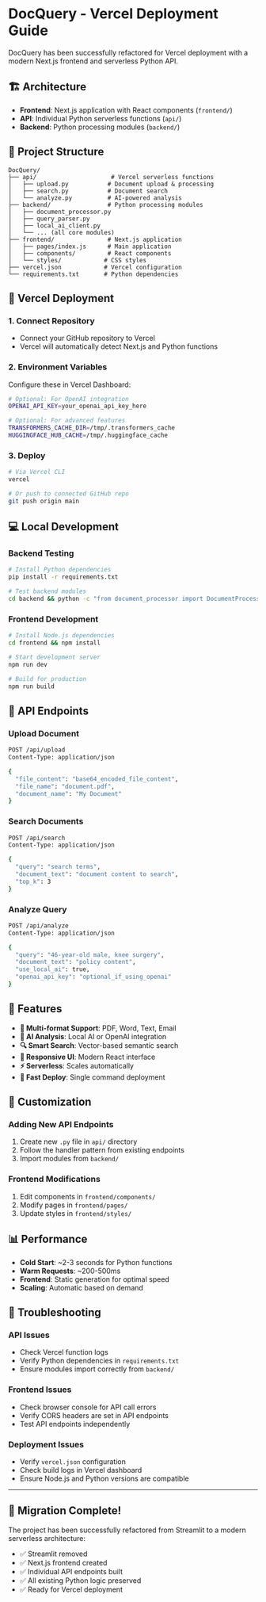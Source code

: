 # DocQuery - Vercel Deployment Guide

DocQuery has been successfully refactored for Vercel deployment with a modern Next.js frontend and serverless Python API.

## 🏗️ Architecture

- **Frontend**: Next.js application with React components (`frontend/`)
- **API**: Individual Python serverless functions (`api/`)
- **Backend**: Python processing modules (`backend/`)

## 📁 Project Structure

```
DocQuery/
├── api/                     # Vercel serverless functions
│   ├── upload.py           # Document upload & processing
│   ├── search.py           # Document search
│   └── analyze.py          # AI-powered analysis
├── backend/                # Python processing modules
│   ├── document_processor.py
│   ├── query_parser.py
│   ├── local_ai_client.py
│   └── ... (all core modules)
├── frontend/               # Next.js application
│   ├── pages/index.js      # Main application
│   ├── components/         # React components
│   └── styles/            # CSS styles
├── vercel.json            # Vercel configuration
└── requirements.txt       # Python dependencies
```

## 🚀 Vercel Deployment

### 1. Connect Repository
- Connect your GitHub repository to Vercel
- Vercel will automatically detect Next.js and Python functions

### 2. Environment Variables
Configure these in Vercel Dashboard:
```bash
# Optional: For OpenAI integration
OPENAI_API_KEY=your_openai_api_key_here

# Optional: For advanced features
TRANSFORMERS_CACHE_DIR=/tmp/.transformers_cache
HUGGINGFACE_HUB_CACHE=/tmp/.huggingface_cache
```

### 3. Deploy
```bash
# Via Vercel CLI
vercel

# Or push to connected GitHub repo
git push origin main
```

## 💻 Local Development

### Backend Testing
```bash
# Install Python dependencies
pip install -r requirements.txt

# Test backend modules
cd backend && python -c "from document_processor import DocumentProcessor; print('✅ Backend working')"
```

### Frontend Development
```bash
# Install Node.js dependencies
cd frontend && npm install

# Start development server
npm run dev

# Build for production
npm run build
```

## 🔧 API Endpoints

### Upload Document
```bash
POST /api/upload
Content-Type: application/json

{
  "file_content": "base64_encoded_file_content",
  "file_name": "document.pdf",
  "document_name": "My Document"
}
```

### Search Documents
```bash
POST /api/search
Content-Type: application/json

{
  "query": "search terms",
  "document_text": "document content to search",
  "top_k": 3
}
```

### Analyze Query
```bash
POST /api/analyze
Content-Type: application/json

{
  "query": "46-year-old male, knee surgery",
  "document_text": "policy content",
  "use_local_ai": true,
  "openai_api_key": "optional_if_using_openai"
}
```

## 🎯 Features

- **📄 Multi-format Support**: PDF, Word, Text, Email
- **🤖 AI Analysis**: Local AI or OpenAI integration
- **🔍 Smart Search**: Vector-based semantic search
- **📱 Responsive UI**: Modern React interface
- **⚡ Serverless**: Scales automatically
- **🚀 Fast Deploy**: Single command deployment

## 🔧 Customization

### Adding New API Endpoints
1. Create new `.py` file in `api/` directory
2. Follow the handler pattern from existing endpoints
3. Import modules from `backend/`

### Frontend Modifications
1. Edit components in `frontend/components/`
2. Modify pages in `frontend/pages/`
3. Update styles in `frontend/styles/`

## 📊 Performance

- **Cold Start**: ~2-3 seconds for Python functions
- **Warm Requests**: ~200-500ms
- **Frontend**: Static generation for optimal speed
- **Scaling**: Automatic based on demand

## 🐛 Troubleshooting

### API Issues
- Check Vercel function logs
- Verify Python dependencies in `requirements.txt`
- Ensure modules import correctly from `backend/`

### Frontend Issues  
- Check browser console for API call errors
- Verify CORS headers are set in API endpoints
- Test API endpoints independently

### Deployment Issues
- Verify `vercel.json` configuration
- Check build logs in Vercel dashboard
- Ensure Node.js and Python versions are compatible

---

## 🎉 Migration Complete!

The project has been successfully refactored from Streamlit to a modern serverless architecture:

- ✅ Streamlit removed
- ✅ Next.js frontend created
- ✅ Individual API endpoints built
- ✅ All existing Python logic preserved
- ✅ Ready for Vercel deployment